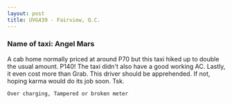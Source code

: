 ```yaml
---
layout: post
title: UVG439 - Fairview, Q.C.
---
```


### Name of taxi: Angel Mars

A cab home normally priced at around P70 but this taxi hiked up to double the usual amount. P140! The taxi didn't also have a good working AC. Lastly, it even cost more than Grab.  This driver should be apprehended. If not, hoping karma would do its job soon. Tsk.

```Over charging, Tampered or broken meter```
